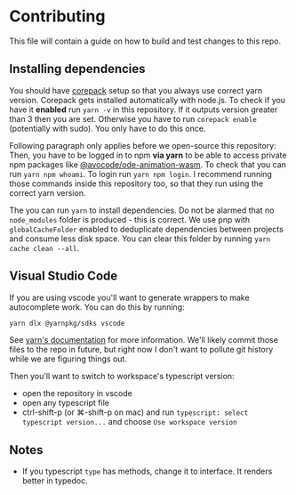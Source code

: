 # Contributing

This file will contain a guide on how to build and test changes to this repo.

## Installing dependencies

You should have [corepack](https://nodejs.org/api/corepack.html) setup so that
you always use correct yarn version. Corepack gets installed automatically with
node.js. To check if you have it **enabled** run `yarn -v` in this repository.
If it outputs version greater than 3 then you are set. Otherwise you have to run
`corepack enable` (potentially with sudo). You only have to do this once.

Following paragraph only applies before we open-source this repository:
Then, you have to be logged in to npm **via yarn** to be able to access private
npm packages like [@avocode/ode-animation-wasm](https://npm.im/@avocode/ode-animation-wasm).
To check that you can run `yarn npm whoami`. To login run `yarn npm login`.
I recommend running those commands inside this repository too, so that they run
using the correct yarn version.

The you can run `yarn` to install dependencies. Do not be alarmed that no
`node_modules` folder is produced - this is correct. We use pnp with `globalCacheFolder`
enabled to deduplicate dependencies between projects and consume less disk space.
You can clear this folder by running `yarn cache clean --all`.

## Visual Studio Code

If you are using vscode you'll want to generate wrappers to make autocomplete
work. You can do this by running:

```bash
yarn dlx @yarnpkg/sdks vscode
```

See [yarn's documentation](https://yarnpkg.com/getting-started/editor-sdks/) for
more information. We'll likely commit those files to the repo in future, but
right now I don't want to pollute git history while we are figuring things out.

Then you'll want to switch to workspace's typescript version:

- open the repository in vscode
- open any typescript file
- ctrl-shift-p (or ⌘-shift-p on mac) and run `typescript: select typescript version...` and choose `Use workspace version`

## Notes

- If you typescript `type` has methods, change it to interface. It renders
  better in typedoc.
